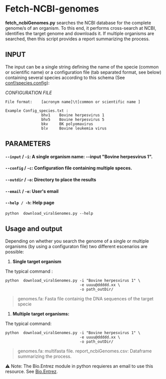 # Fetch-NCBI-genomes

**fetch_ncbiGenomes.py** searches the NCBI database for the complete genome/s of an organism. To this end, it performs cross-search at NCBI, identifies the target genome and downloads it. If multiple organisms are searched, then this script provides a report summarizing the process. 

## INPUT
The input can be a single string defining the name of the specie (common or scientific name) or a configuration file (tab separated format, see below) containing several species according to this schema (See [conf/species.config]()):

*CONFIGURATION FILE*
```console
File format:    [acronym name]\t[common or scientific name ]

Example Config_species.txt :
                bhv1	Bovine herpesvirus 1
                bhv5	Bovine herpesvirus 5
                bkv     BK polyomavirus
                blv     Bovine leukemia virus
```

## PARAMETERS

#### `--input` / `-i`:  A single organism name: --input "Bovine herpesvirus 1". 
#### `--config` / `-c`: Configuration file containing multiple speces.
#### `--outdir` / `-o`: Directory to place the results
#### `--email` / `-e`:  User's email

#### `--help / -h`: Help page
```console
python  download_viralGenomes.py --help
```

## Usage and output

Depending on whether you search the genome of a single or multiple organisms (by using a configuraton file) two different escenarios are possible: 


1. **Single target organism**

The typical command :
```console
python  download_viralGenomes.py -i "Bovine herpesvirus 1" \
                                 -e uuuu@ddddd.xx \
                                 -o path_outDir/

```
>  genomes.fa: Fasta file containig the DNA sequences of the target specie

1. **Multiple target organisms:**

The typical command:
```console
python  download_viralGenomes.py -i "Bovine herpesvirus 1" \
                                 -e uuuu@ddddd.xx \
                                 -o path_outDir/

```

> genomes.fa: multifasta file.
> report_ncbiGenomes.csv: Dataframe summarizing the process.


:warning: Note: The Bio.Entrez module in python requieres an email to use this resource. See [Bio.Entrez](https://biopython.org/docs/1.76/api/Bio.Entrez.html).
